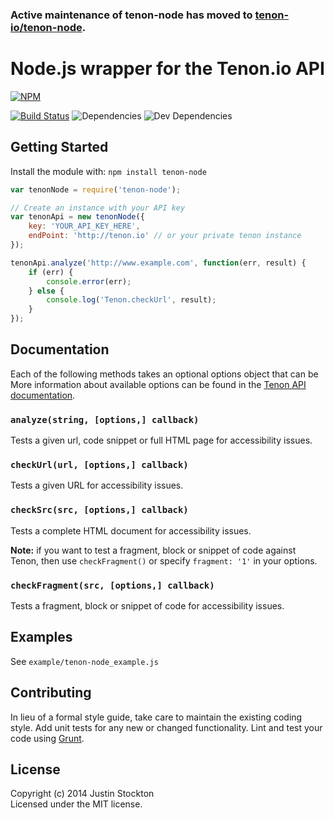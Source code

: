 ### Active maintenance of tenon-node has moved to [tenon-io/tenon-node](https://github.com/tenon-io/tenon-node).

# Node.js wrapper for the Tenon.io API

[![NPM](https://nodei.co/npm/tenon-node.png)](https://nodei.co/npm/tenon-node/)

[![Build Status](https://secure.travis-ci.org/poorgeek/tenon-node.png?branch=master)](http://travis-ci.org/poorgeek/tenon-node) ![Dependencies](https://david-dm.org/poorgeek/tenon-node.svg) ![Dev Dependencies](https://david-dm.org/poorgeek/tenon-node/dev-status.svg)


## Getting Started

Install the module with: `npm install tenon-node`

```js
var tenonNode = require('tenon-node');

// Create an instance with your API key
var tenonApi = new tenonNode({
    key: 'YOUR_API_KEY_HERE',
    endPoint: 'http://tenon.io' // or your private tenon instance
});

tenonApi.analyze('http://www.example.com', function(err, result) {
    if (err) {
        console.error(err);
    } else {
        console.log('Tenon.checkUrl', result);
    }
});

```

## Documentation

Each of the following methods takes an optional options object that can be
More information about available options can be found in the [Tenon API documentation](https://tenon.io/documentation/understanding-request-parameters.php).
### `analyze(string, [options,] callback)`

Tests a given url, code snippet or full HTML page for accessibility issues.

### `checkUrl(url, [options,] callback)`

Tests a given URL for accessibility issues.

### `checkSrc(src, [options,] callback)`

Tests a complete HTML document for accessibility issues.

**Note:** if you want to test a fragment, block or snippet of code against Tenon, then use `checkFragment()` or specify `fragment: '1'` in your options.

### `checkFragment(src, [options,] callback)`

Tests a fragment, block or snippet of code for accessibility issues.

## Examples

See `example/tenon-node_example.js`


## Contributing

In lieu of a formal style guide, take care to maintain the existing coding style. Add unit tests for any new or changed functionality. Lint and test your code using [Grunt](http://gruntjs.com).


## License

Copyright (c) 2014 Justin Stockton  
Licensed under the MIT license.
